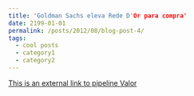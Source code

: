```yaml
---
title: 'Goldman Sachs eleva Rede D'Or para compra'
date: 2199-01-01
permalink: /posts/2012/08/blog-post-4/
tags:
  - cool posts
  - category1
  - category2
---
```



[This is an external link to pipeline Valor](https://pipelinevalor.globo.com/mercado/noticia/goldman-sachs-eleva-rede-dor-para-compra.ghtml)

